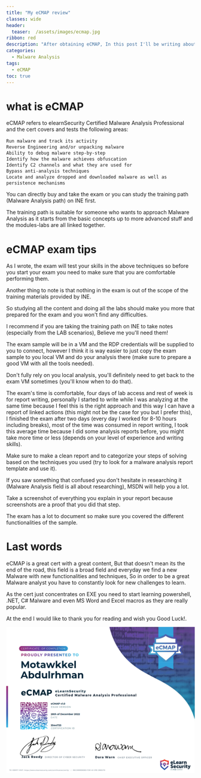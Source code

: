 ```yaml
---
title: "My eCMAP review"
classes: wide
header:
  teaser:  /assets/images/ecmap.jpg
ribbon: red
description: "After obtaining eCMAP, In this post I'll be writing about the content to study and the final exam"
categories:
  - Malware Analysis
tags:
  - eCMAP
toc: true
---
```


# what is eCMAP
eCMAP refers to elearnSecurity Certified Malware Analysis Professional and the cert covers and tests the following areas:

    Run malware and track its activity
    Reverse Engineering and/or unpacking malware
    Ability to debug malware step-by-step
    Identify how the malware achieves obfuscation
    Identify C2 channels and what they are used for
    Bypass anti-analysis techniques
    Locate and analyze dropped and downloaded malware as well as persistence mechanisms

You can directly buy and take the exam or you can study the training path (Malware Analysis path) on INE first.

The training path is suitable for someone who wants to approach Malware Analysis as it starts from the basic concepts up to more advanced stuff and the modules-labs are all linked together.

# eCMAP exam tips
As I wrote, the exam will test your skills in the above techniques so before you start your exam you need to make sure that you are comfortable performing them.

Another thing to note is that nothing in the exam is out of the scope of the training materials provided by INE.

So studying all the content and doing all the labs should make you more that prepared for the exam and you won't find any difficulties.

I recommend if you are taking the training path on INE to take notes (especially from the LAB scenarios), Believe me you'll need them!

The exam sample will be in a VM and the RDP credentials will be supplied to you to connect, however I think it is way easier to just copy the exam sample to you local VM and do your analysis there (make sure to prepare a good VM with all the tools needed).

Don't fully rely on you local analysis, you'll definitely need to get back to the exam VM sometimes (you'll know when to do that).

The exam's time is comfortable, four days of lab access and rest of week is for report writing, personally I started to write while I was analyzing at the same time because I feel this is the right approach and this way I can have a report of linked actions (this might not be the case for you but I prefer this), I finished the exam after two days (every day I worked for 8-10 hours including breaks), most of the time was consumed in report writing, I took this average time because I did some analysis reports before, you might take more time or less (depends on your level of experience and writing skills).

Make sure to make a clean report and to categorize your steps of solving based on the techniques you used (try to look for a malware analysis report template and use it).

If you saw something that confused you don't hesitate in researching it (Malware Analysis field is all about researching), MSDN will help you a lot.

Take a screenshot of everything you explain in your report because screenshots are a proof that you did that step.

The exam has a lot to document so make sure you covered the different functionalities of the sample.

# Last words

eCMAP is a great cert with a great content, But that doesn't mean its the end of the road, this field is a broad field and everyday we find a new Malware with new functionalities and techniques, So in order to be a great Malware analyst you have to constantly look for new challenges to learn.

As the cert just concentrates on EXE you need to start learning powershell, .NET, C# Malware and even MS Word and Excel macros as they are really popular.

At the end I would like to thank you for reading and wish you Good Luck!.

![Cert](/assets/images/malware-analysis/ecmap/cert.png)

